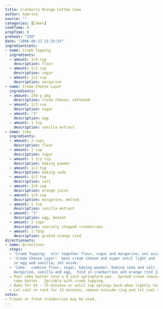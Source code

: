 ```yaml
---
title: Cranberry Orange Coffee Cake
author: Sabrina
source: ""
categories: [Cakes]
cookTime: 0
prepTime: 0
preheat: "350"
date: "2006-08-13 21:35:53"
ingredientsets:
- name: Crumb Topping
  ingredients:
  - amount: 3/4 cup
    description: flour
  - amount: 1/2 cup
    description: sugar
  - amount: 1/2 cup
    description: margarine
- name: Cream Cheese Layer
  ingredients:
  - amount: 250 g pkg
    description: cream cheese, softened
  - amount: 1/3 cup
    description: sugar
  - amount: "1"
    description: egg
  - amount: 1 tsp
    description: vanilla extract
- name: Cake
  ingredients:
  - amount: 2 cups
    description: flour
  - amount: 1 cup
    description: sugar
  - amount: 1 1/2 tsp
    description: baking powder
  - amount: 1/2 tsp
    description: baking soda
  - amount: 1/2 tsp
    description: salt
  - amount: 3/4 cup
    description: orange juice
  - amount: 1/4 cup
    description: margarine, melted
  - amount: 1 tsp
    description: vanilla extract
  - amount: "1"
    description: egg, beaten
  - amount: 2 cups
    description: coarsely chopped cranberries
  - amount: 2 Tbsp
    description: grated orange rind
directionsets:
- name: Directions
  steps:
  - 'Crumb Topping:  stir together flour, sugar and margarine; set aside.'
  - 'Cream Cheese Layer:  beat cream cheese and sugar until light and fluffy.  Beat
    in egg and vanilla; set aside.'
  - 'Cake:  combine flour, sugar, baking powder, baking soda and salt.  Stir in juice,
    margarine, vanilla and egg.  Fold in cranberries and orange rind just until mixed.'
  - Pour cake batter into a 9 inch springform pan.  Spread cream cheese mixture over
    cake batter.  Sprinkle with crumb topping.
  - Bake for 65 - 75 minutes or until top springs back when lightly touched in centre.
  - Let cool on rack for 15 minutes; remove outside ring and let cool completely.
notes:
- Frozen or fresh cranberries may be used.
---
```


